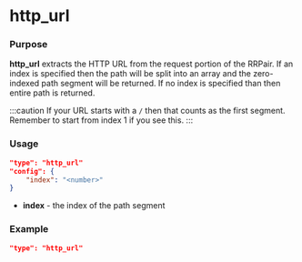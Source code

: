 # http_url

### Purpose

**http_url** extracts the HTTP URL from the request portion of the RRPair. If an index is specified then the path will be split into an array and the zero-indexed path segment will be returned. If no index is specified than then entire path is returned.

:::caution
If your URL starts with a `/` then that counts as the first segment. Remember to start from index 1 if you see this.
:::

### Usage

```json
"type": "http_url"
"config": {
    "index": "<number>"
}
```

- **index** - the index of the path segment

### Example

```json
"type": "http_url"
```

